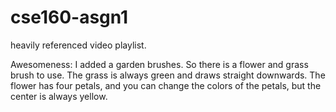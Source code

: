 # cse160-asgn1
heavily referenced video playlist.

Awesomeness:
I added a garden brushes. So there is a flower and grass brush to use. The grass is always green and draws straight downwards. The flower has four petals, and you can change the colors of the petals, but the center is always yellow.
